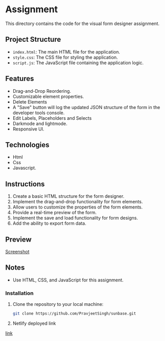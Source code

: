 # Assignment

This directory contains the code for the visual form designer assignment.

## Project Structure

*   `index.html`: The main HTML file for the application.
*   `style.css`: The CSS file for styling the application.
*   `script.js`: The JavaScript file containing the application logic.
## Features

*   Drag-and-Drop Reordering.
*   Customizable element properties.
*   Delete Elements
*   A "Save" button will log the updated JSON structure of the form in the      developer tools console.
*   Edit Labels, Placeholders and Selects
*   Darkmode and lightmode. 
*   Responsive UI.

## Technologies

*   Html
*   Css
*   Javascript.
## Instructions

1.  Create a basic HTML structure for the form designer.
2.  Implement the drag-and-drop functionality for form elements.
3.  Allow users to customize the properties of the form elements.
4.  Provide a real-time preview of the form.
5.  Implement the save and load functionality for form designs.
6.  Add the ability to export form data.

## Preview

[Screenshot](https://photos.app.goo.gl/tQCoADuYxbKNoCwW8)


## Notes

*   Use HTML, CSS, and JavaScript for this assignment.


### Installation

1. Clone the repository to your local machine:
    ```bash
    git clone https://github.com/PravjeetSingh/sunbase.git
    ```
2. Netlify deployed link

[link](https://amazing-crepe-e38d52.netlify.app/)